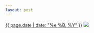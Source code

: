 ```yaml
---
layout: post
---
```


<p>
  <time><a href="/253">{{ page.date | date: "%e %B, %Y" }}</a></time>
  <a href="/253"><img src="{{ site.assets_url }}/253.jpg"/></a>
</p>
